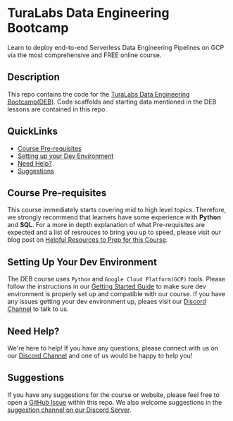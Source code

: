 # TuraLabs Data Engineering Bootcamp

Learn to deploy end-to-end Serverless Data Engineering Pipelines on GCP via the most comprehensive and FREE online course.

## Description

This repo contains the code for the [TuraLabs Data Engineering Bootcamp(DEB)](https://www.turalabs.com/docs). Code scaffolds and starting data mentioned in the DEB lessons are contained in this repo.

## QuickLinks

- [Course Pre-requisites](#course-pre-requisites)
- [Setting up your Dev Environment](#setting-up-your-dev-environment)
- [Need Help?](#need-help)
- [Suggestions](#suggestions)


## Course Pre-requisites

This course immediately starts covering mid to high level topics. Therefore, we strongly recommend that learners have some experience with **Python** and **SQL**. For a more in depth explanation of what Pre-requisites are expected and a list of resrouces to bring you up to speed, please visit our blog post on [Helpful Resources to Prep for this Course](http://turalabs.com/blog/pre-reqs).

## Setting Up Your Dev Environment

The DEB course uses `Python` and `Google Cloud Platform(GCP)` tools. Please follow the instructions in our [Getting Started Guide](https://www.turalabs.com/docs/getting-started/user-setup) to make sure dev environment is properly set up and compatible with our course. If you have any issues getting your dev environment up, pleaes visit our [Discord Channel](https://discord.gg/xW8JnTm) to talk to us.

## Need Help?
We're here to help! If you have any questions, please connect with us on our [Discord Channel](https://discord.gg/xW8JnTm) and one of us would be happy to help you!

## Suggestions

If you have any suggestions for the course or website, please feel free to open a [GitHub Issue](https://github.com/turalabs/deb/issues) within this repo. We also welcome suggestions in the [suggestion channel on our Discord Server](https://discord.gg/bHDX6tb).